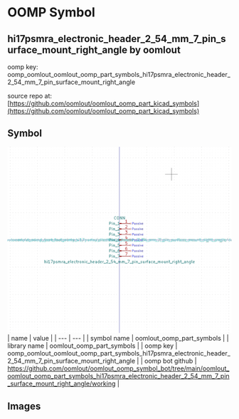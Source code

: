 # OOMP Symbol  
## hi17psmra_electronic_header_2_54_mm_7_pin_surface_mount_right_angle  by oomlout  
  
oomp key: oomp_oomlout_oomlout_oomp_part_symbols_hi17psmra_electronic_header_2_54_mm_7_pin_surface_mount_right_angle  
  
source repo at: [https://github.com/oomlout/oomlout_oomp_part_kicad_symbols](https://github.com/oomlout/oomlout_oomp_part_kicad_symbols)  
## Symbol  
  
[![working.png](working_600.png)](working.png)  
| name | value | 
| --- | --- | 
| symbol name | oomlout_oomp_part_symbols | 
| library name | oomlout_oomp_part_symbols | 
| oomp key | oomp_oomlout_oomlout_oomp_part_symbols_hi17psmra_electronic_header_2_54_mm_7_pin_surface_mount_right_angle | 
| oomp bot github | https://github.com/oomlout/oomlout_oomp_symbol_bot/tree/main/oomlout_oomlout_oomp_part_symbols_hi17psmra_electronic_header_2_54_mm_7_pin_surface_mount_right_angle/working | 
## Images  
